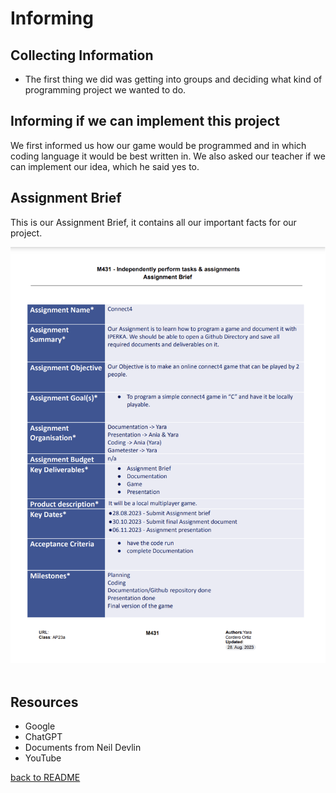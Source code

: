 # Informing 
## Collecting Information

<ul><li>The first thing we did was getting into groups and deciding what kind of programming project we wanted to do.</li></ul>

## Informing if we can implement this project
We first informed us how our game would be programmed and in which coding language it would be best written in. We also asked our teacher if we can implement our idea, which he said yes to. 

## Assignment Brief
<p>This is our Assignment Brief, it contains all our important facts for our project.</p>
<img src="03_Resources/AssignmentBrief.png">
<br>
<br>


## Resources
<ul>
<li>Google</li>
<li>ChatGPT</li>
<li>Documents from Neil Devlin</li>
<li>YouTube</li>

</ul>

[back to README](README.md)


